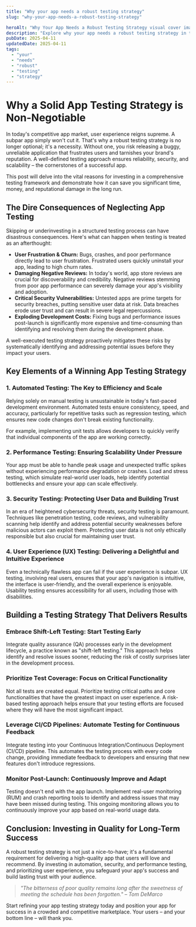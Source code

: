 ```yaml
---
title: "Why your app needs a robust testing strategy"
slug: "why-your-app-needs-a-robust-testing-strategy"

heroAlt: "Why Your App Needs a Robust Testing Strategy visual cover image"
description: "Explore why your app needs a robust testing strategy in this detailed guide, offering insights, strategies, and practical tips to enhance your understanding and application of the topic."
pubDate: 2025-04-11
updatedDate: 2025-04-11
tags:
  - "your"
  - "needs"
  - "robust"
  - "testing"
  - "strategy"
---
```


# Why a Solid App Testing Strategy is Non-Negotiable

In today's competitive app market, user experience reigns supreme. A subpar app simply won't cut it. That's why a robust testing strategy is no longer optional; it's a necessity. Without one, you risk releasing a buggy, unreliable application that frustrates users and tarnishes your brand's reputation. A well-defined testing approach ensures reliability, security, and scalability – the cornerstones of a successful app.

This post will delve into the vital reasons for investing in a comprehensive testing framework and demonstrate how it can save you significant time, money, and reputational damage in the long run.

## The Dire Consequences of Neglecting App Testing

Skipping or underinvesting in a structured testing process can have disastrous consequences. Here's what can happen when testing is treated as an afterthought:

- **User Frustration & Churn:** Bugs, crashes, and poor performance directly lead to user frustration. Frustrated users quickly uninstall your app, leading to high churn rates.
- **Damaging Negative Reviews:** In today's world, app store reviews are crucial for discoverability and credibility. Negative reviews stemming from poor app performance can severely damage your app's visibility and adoption.
- **Critical Security Vulnerabilities:** Untested apps are prime targets for security breaches, putting sensitive user data at risk. Data breaches erode user trust and can result in severe legal repercussions.
- **Exploding Development Costs:** Fixing bugs and performance issues post-launch is significantly more expensive and time-consuming than identifying and resolving them during the development phase.

A well-executed testing strategy proactively mitigates these risks by systematically identifying and addressing potential issues before they impact your users.

## Key Elements of a Winning App Testing Strategy

### 1. Automated Testing: The Key to Efficiency and Scale

Relying solely on manual testing is unsustainable in today's fast-paced development environment. Automated tests ensure consistency, speed, and accuracy, particularly for repetitive tasks such as regression testing, which ensures new code changes don't break existing functionality.

For example, implementing unit tests allows developers to quickly verify that individual components of the app are working correctly.

### 2. Performance Testing: Ensuring Scalability Under Pressure

Your app must be able to handle peak usage and unexpected traffic spikes without experiencing performance degradation or crashes. Load and stress testing, which simulate real-world user loads, help identify potential bottlenecks and ensure your app can scale effectively.

### 3. Security Testing: Protecting User Data and Building Trust

In an era of heightened cybersecurity threats, security testing is paramount. Techniques like penetration testing, code reviews, and vulnerability scanning help identify and address potential security weaknesses before malicious actors can exploit them. Protecting user data is not only ethically responsible but also crucial for maintaining user trust.

### 4. User Experience (UX) Testing: Delivering a Delightful and Intuitive Experience

Even a technically flawless app can fail if the user experience is subpar. UX testing, involving real users, ensures that your app's navigation is intuitive, the interface is user-friendly, and the overall experience is enjoyable. Usability testing ensures accessibility for all users, including those with disabilities.

## Building a Testing Strategy That Delivers Results

### Embrace Shift-Left Testing: Start Testing Early

Integrate quality assurance (QA) processes early in the development lifecycle, a practice known as "shift-left testing." This approach helps identify and resolve issues sooner, reducing the risk of costly surprises later in the development process.

### Prioritize Test Coverage: Focus on Critical Functionality

Not all tests are created equal. Prioritize testing critical paths and core functionalities that have the greatest impact on user experience. A risk-based testing approach helps ensure that your testing efforts are focused where they will have the most significant impact.

### Leverage CI/CD Pipelines: Automate Testing for Continuous Feedback

Integrate testing into your Continuous Integration/Continuous Deployment (CI/CD) pipeline. This automates the testing process with every code change, providing immediate feedback to developers and ensuring that new features don't introduce regressions.

### Monitor Post-Launch: Continuously Improve and Adapt

Testing doesn't end with the app launch. Implement real-user monitoring (RUM) and crash reporting tools to identify and address issues that may have been missed during testing. This ongoing monitoring allows you to continuously improve your app based on real-world usage data.

## Conclusion: Investing in Quality for Long-Term Success

A robust testing strategy is not just a nice-to-have; it's a fundamental requirement for delivering a high-quality app that users will love and recommend. By investing in automation, security, and performance testing, and prioritizing user experience, you safeguard your app's success and build lasting trust with your audience.

> _"The bitterness of poor quality remains long after the sweetness of meeting the schedule has been forgotten." – Tom DeMarco_

Start refining your app testing strategy today and position your app for success in a crowded and competitive marketplace. Your users – and your bottom line – will thank you.
